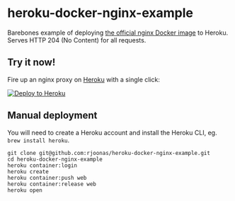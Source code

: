 # heroku-docker-nginx-example

Barebones example of deploying
[the official nginx Docker image](https://github.com/docker-library/docs/tree/master/nginx)
to Heroku. Serves HTTP 204 (No Content) for all requests.

## Try it now!

Fire up an nginx proxy on [Heroku](https://www.heroku.com/) with a single click:

[![Deploy to Heroku](https://www.herokucdn.com/deploy/button.svg)](https://heroku.com/deploy)

## Manual deployment

You will need to create a Heroku account and install the Heroku CLI, eg.
`brew install heroku`.

```
git clone git@github.com:rjoonas/heroku-docker-nginx-example.git
cd heroku-docker-nginx-example
heroku container:login
heroku create
heroku container:push web
heroku container:release web
heroku open
```
